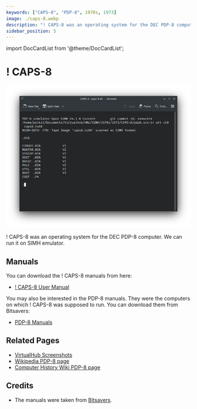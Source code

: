 ```yaml
---
keywords: ["CAPS-8", "PDP-8", 1970s, 1973]
image: ./caps-8.webp
description: "! CAPS-8 was an operating system for the DEC PDP-8 computer. We can run it on SIMH emulator."
sidebar_position: 5
---
```


import DocCardList from '@theme/DocCardList';

# ! CAPS-8

![! CAPS-8](./caps-8.webp)

! CAPS-8 was an operating system for the DEC PDP-8 computer. We can run it on SIMH emulator.

<DocCardList />

## Manuals

You can download the ! CAPS-8 manuals from here:

- [! CAPS-8 User Manual](http://www.bitsavers.org/pdf/dec/pdp8/caps8/DEC-8E-OCASA-B-D_CAPS8_UG.pdf)

You may also be interested in the PDP-8 manuals. They were the computers on which ! CAPS-8 was supposed to run. You can download them from Bitsavers:

- [PDP-8 Manuals](http://bitsavers.org/pdf/dec/pdp8/)

## Related Pages

- [VirtualHub Screenshots](https://screenshots.virtualhub.eu.org/1970s/1973/caps-8/)
- [Wikipedia PDP-8 page](https://en.wikipedia.org/wiki/PDP-8)
- [Computer History Wiki PDP-8 page](https://gunkies.org/wiki/PDP-8)

## Credits

- The manuals were taken from [Bitsavers](http://bitsavers.org).
